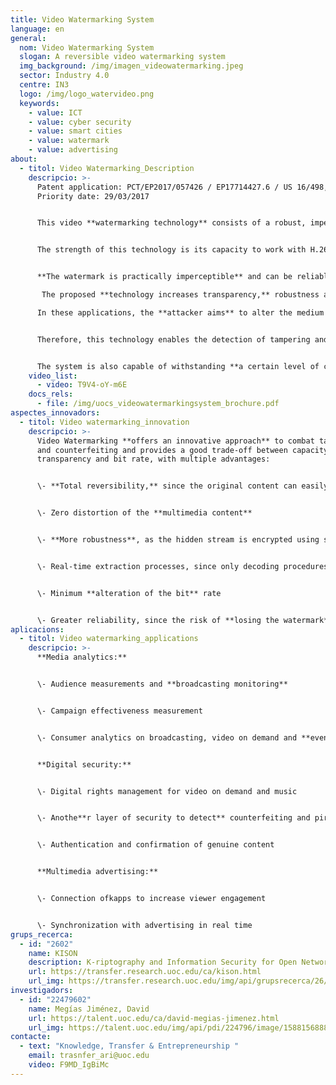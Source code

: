```yaml
---
title: Video Watermarking System
language: en
general:
  nom: Video Watermarking System
  slogan: A reversible video watermarking system
  img_background: /img/imagen_videowatermarking.jpeg
  sector: Industry 4.0
  centre: IN3
  logo: /img/logo_watervideo.png
  keywords:
    - value: ICT
    - value: cyber security
    - value: smart cities
    - value: watermark
    - value: advertising
about:
  - titol: Video Watermarking_Description
    descripcio: >-
      Patent application: PCT/EP2017/057426 / EP17714427.6 / US 16/498,370
      Priority date: 29/03/2017 


      This video **watermarking technology** consists of a robust, imperceptible digital watermarking system that can be used to protect digital media against piracy and tampering. In contrast to many other methods, it survives the latest H.264 digital compression technology. 


      The strength of this technology is its capacity to work with H.264 **video compression technologies,** including high-definition audio and video on Blu-ray Discs, internet streaming sources (Vimeo, YouTube, iTunes), website software (Flash Player, Sliverlight), broadcast services, videoconferencing and security systems. 


      **The watermark is practically imperceptible** and can be reliably removed (even with a significant loss in signal), while incorporating a high degree of information.

       The proposed **technology increases transparency,** robustness and capacity, which are normally subject to a trade-off when selecting watermark technology. The technology is now being developed as a semi-fragile watermarking system to authenticate video and detect tempering. 

      In these applications, the **attacker aims** to alter the medium without the change being detectable. A fragile (or semi-fragile) watermark makes it possible for the attacker to alter the video content without detecting it. 


      Therefore, this technology enables the detection of tampering and even its **location at specific** parts of the video. 


      The system is also capable of withstanding **a certain level of compression** while maintaining the watermark embedded.
    video_list:
      - video: T9V4-oY-m6E
    docs_rels:
      - file: /img/uocs_videowatermarkingsystem_brochure.pdf
aspectes_innovadors:
  - titol: Video watermarking_innovation
    descripcio: >-
      Video Watermarking **offers an innovative approach** to combat tampering
      and counterfeiting and provides a good trade-off between capacity,
      transparency and bit rate, with multiple advantages: 


      \- **Total reversibility,** since the original content can easily be restored.


      \- Zero distortion of the **multimedia content** 


      \- **More robustness**, as the hidden stream is encrypted using several keys 


      \- Real-time extraction processes, since only decoding procedures are required but not total **decompression of the video** 


      \- Minimum **alteration of the bit** rate 


      \- Greater reliability, since the risk of **losing the watermark** due to compression is avoided
aplicacions:
  - titol: Video watermarking_applications
    descripcio: >-
      **Media analytics:** 


      \- Audience measurements and **broadcasting monitoring** 


      \- Campaign effectiveness measurement 


      \- Consumer analytics on broadcasting, video on demand and **even internet distribution** 


      **Digital security:**


      \- Digital rights management for video on demand and music


      \- Anothe**r layer of security to detect** counterfeiting and piracy 


      \- Authentication and confirmation of genuine content 


      **Multimedia advertising:**


      \- Connection ofkapps to increase viewer engagement


      \- Synchronization with advertising in real time
grups_recerca:
  - id: "2602"
    name: KISON
    description: K-riptography and Information Security for Open Networks
    url: https://transfer.research.uoc.edu/ca/kison.html
    url_img: https://transfer.research.uoc.edu/img/api/grupsrecerca/26/image/1594286715997
investigadors:
  - id: "22479602"
    name: Megías Jiménez, David
    url: https://talent.uoc.edu/ca/david-megias-jimenez.html
    url_img: https://talent.uoc.edu/img/api/pdi/224796/image/1588156888077
contacte:
  - text: "Knowledge, Transfer & Entrepreneurship "
    email: trasnfer_ari@uoc.edu
    video: F9MD_IgBiMc
---
```

